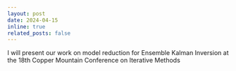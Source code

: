 ```yaml
---
layout: post
date: 2024-04-15
inline: true
related_posts: false
---
```


I will present our work on model reduction for Ensemble Kalman Inversion at the 18th Copper Mountain Conference on Iterative Methods
